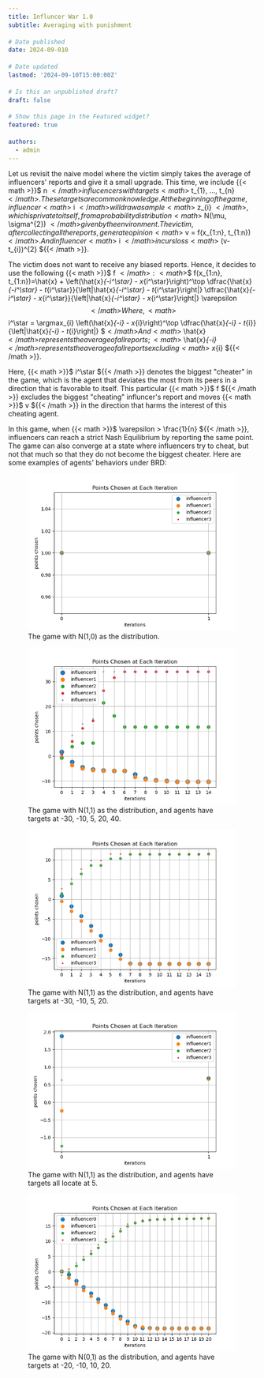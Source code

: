 ```yaml
---
title: Influncer War 1.0
subtitle: Averaging with punishment

# Date published
date: 2024-09-010

# Date updated
lastmod: '2024-09-10T15:00:00Z'

# Is this an unpublished draft?
draft: false

# Show this page in the Featured widget?
featured: true

authors:
  - admin
---
```


Let us revisit the naive model where the victim simply takes the average of influencers' reports and give it a small upgrade. This time, we include {{< math >}}$ n ${{< /math >}} influcencers with targets {{< math >}}$ t_{1}, ..., t_{n} ${{< /math >}}. These targets are common knowledge. At the beginning of the game, influencer {{< math >}}$ i ${{< /math >}} will draw a sample {{< math >}}$ z_{i} ${{< /math >}}, which is private to itself, from a probability distribution {{< math >}}$ N(\mu, \sigma^{2}) ${{< /math >}} given by the environment. The victim, after collecting all the reports, generate opinion {{< math >}}$ v = f(x_{1:n}, t_{1:n}) ${{< /math >}}. And influencer {{< math >}}$ i ${{< /math >}} incurs loss {{< math >}}$ (v-t_{i})^{2} ${{< /math >}}.

The victim does not want to receive any biased reports. Hence, it decides to use the following {{< math >}}$ f ${{< /math >}}: {{< math >}}$$ f(x_{1:n}, t_{1:n})=\hat{x} + \left(\hat{x}_{-i^\star} - x_{i^\star}\right)^\top \dfrac{\hat{x}_{-i^\star} - t_{i^\star}}{\left\|\hat{x}_{-i^\star} - t_{i^\star}\right\|} \dfrac{\hat{x}_{-i^\star} - x_{i^\star}}{\left\|\hat{x}_{-i^\star} - x_{i^\star}\right\|} \varepsilon $${{< /math >}}
Where, {{< math >}}$$ i^\star = \argmax_{i} \left(\hat{x}_{-i} - x_{i}\right)^\top \dfrac{\hat{x}_{-i} - t_{i}}{\left\|\hat{x}_{-i} - t_{i}\right\|} $${{< /math >}}
And {{< math >}}$ \hat{x} ${{< /math >}} represents the average of all reports; {{< math >}}$ \hat{x}_{-i} ${{< /math >}} represents the average of all reports excluding {{< math >}}$ x_{i} ${{< /math >}}.

Here, {{< math >}}$ i^\star ${{< /math >}} denotes the biggest "cheater" in the game, which is the agent that deviates the most from its peers in a direction that is favorable to itself. This particular {{< math >}}$ f ${{< /math >}} excludes the biggest "cheating" influncer's report and moves {{< math >}}$ v ${{< /math >}} in the direction that harms the interest of this cheating agent. 

In this game, when {{< math >}}$ \varepsilon > \frac{1}{n} ${{< /math >}}, influencers can reach a strict Nash Equilibrium by reporting the same point. The game can also converge at a state where influencers try to cheat, but not that much so that they do not become the biggest cheater. Here are some examples of agents' behaviors under BRD:
<figure>
  <img src="sigma=0.png" alt="sig=0"/>
  <figcaption>The game with N(1,0) as the distribution.</figcaption>
</figure>

<figure>
  <img src="N(1,1).png" alt="N(1,1)"/>
  <figcaption>The game with N(1,1) as the distribution, and agents have targets at -30, -10, 5, 20, 40.</figcaption>
</figure>

<figure>
  <img src="n=4N(1,1).png" alt="n=4"/>
  <figcaption>The game with N(1,1) as the distribution, and agents have targets at -30, -10, 5, 20.</figcaption>
</figure>

<figure>
  <img src="n=4N(1,1)_1.png" alt="same target"/>
  <figcaption>The game with N(1,1) as the distribution, and agents have targets all locate at 5.</figcaption>
</figure>

<figure>
  <img src="N(0,1).png" alt="n=4"/>
  <figcaption>The game with N(0,1) as the distribution, and agents have targets at -20, -10, 10, 20.</figcaption>
</figure>
